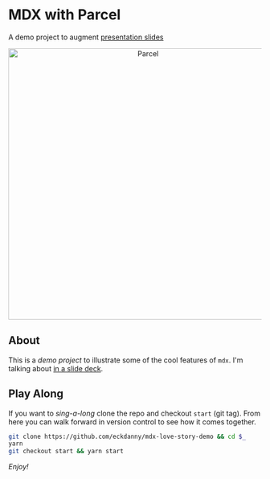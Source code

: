 # MDX with Parcel

A demo project to augment [presentation slides](bit.ly/love-mdx)

<p align="center">
  <img alt="Parcel" src="https://user-images.githubusercontent.com/3521444/59939259-3ae33d00-940c-11e9-82d6-0835a1d87a4f.gif" width="540">
</p>

## About

This is a _demo project_ to illustrate some of the cool features of `mdx`. I'm talking about [in a slide deck](https://bit.ly/love-mdx).

## Play Along

If you want to _sing-a-long_ clone the repo and checkout `start` (git tag). From here you can walk forward in version control to see how it comes together.

```sh
git clone https://github.com/eckdanny/mdx-love-story-demo && cd $_
yarn
git checkout start && yarn start
```

_Enjoy!_
